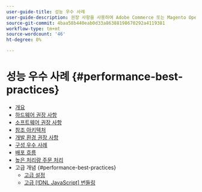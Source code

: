```yaml
---
user-guide-title: 성능 우수 사례
user-guide-description: 권장 사항을 사용하여 Adobe Commerce 또는 Magento Open Source 프로덕션 배포의 성능을 최적화합니다.
source-git-commit: 4baa58b440eab0d33a86388198670292a4119381
workflow-type: tm+mt
source-wordcount: '46'
ht-degree: 0%

---
```



# 성능 우수 사례 {#performance-best-practices}

- [개요](overview.md)
- [하드웨어 권장 사항](hardware.md)
- [소프트웨어 권장 사항](software.md)
- [참조 아키텍처](reference-architecture.md)
- [개발 환경 권장 사항](development-environment.md)
- [구성 우수 사례](configuration.md)
- [배포 흐름](deployment-flow.md)
- [높은 처리량 주문 처리](high-throughput-order-processing.md)
- 고급 개념 {#performance-best-practices}
   - [고급 설정](advanced-setup.md)
   - [고급 [!DNL JavaScript] 번들링](advanced-js-bundling.md)
